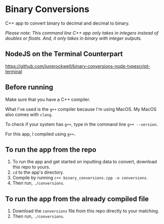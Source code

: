 # Binary Conversions
C++ app to convert binary to decimal and decimal to binary.

*Please note: This command line C++ app only takes in integers instead of doubles or floats. And, it only takes in binary with integer outputs.*

## NodeJS on the Terminal Counterpart
https://github.com/junerockwell/binary-conversions-node-typescript-terminal

## Before running
Make sure that you have a C++ compiler.

What I've used is the `g++` compiler because I'm using MacOS. My MacOS also comes with `clang`.

To check if your system has `g++`, type in the command line `g++ --version`.

For this app, I compiled using `g++`.

## To run the app from the repo
1. To run the app and get started on inputting data to convert, download this repo to yours. 
2. `cd` to the app's directory.
3. Compile by running `c++ binary_conversions.cpp -o conversions`.
4. Then run, `./conversions`.

## To run the app from the already compiled file
1. Download the `conversions` file from this repo directly to your matching.
2. Then run, `./conversions`.
